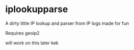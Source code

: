 # iplookupparse
A dirty little IP lookup and parser from IP logs made for fun


Requires geoip2

will work on this later kek
